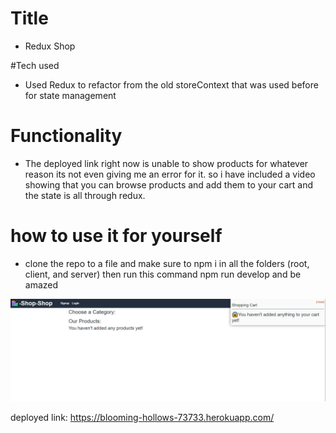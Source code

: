 # Title
* Redux Shop

#Tech used
* Used Redux to refactor from the old storeContext that was used before for state management

# Functionality

* The deployed link right now is unable to show products for whatever reason its not even giving me an error for it.
so i have included a video showing that you can browse products and add them to your cart and the state is all through redux.

# how to use it for yourself

* clone the repo to a file and make sure to npm i in all the folders (root, client, and server) then run this command npm run develop 
and be amazed 


![myimage](./Capture.PNG)


deployed link: https://blooming-hollows-73733.herokuapp.com/
